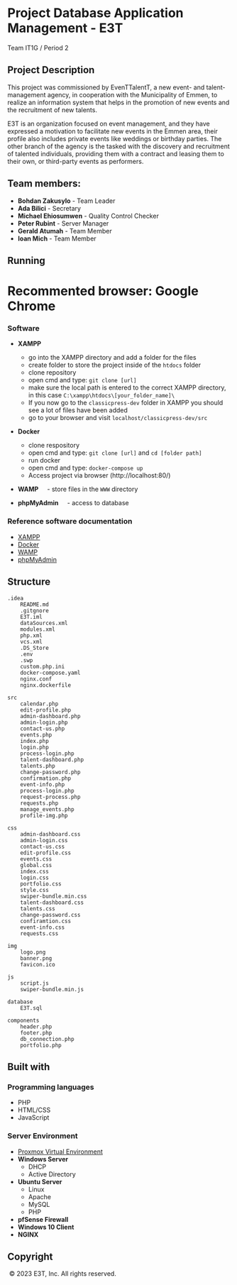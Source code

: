 # Project Database Application Management - E3T
Team IT1G / Period 2

## Project Description
This project was commissioned by EvenTTalentT, a new event- and talent-management agency, in cooperation with the Municipality of Emmen, to realize an information system that helps in the promotion of new events and the recruitment of new talents.  

E3T is an organization focused on event management, and they have expressed a motivation to facilitate new events in the Emmen area, their profile also includes private events like weddings or birthday parties. The other branch of the agency is the tasked with the discovery and recruitment of talented individuals, providing them with a contract and leasing them to their own, or third-party events as performers. 

## Team members:
* **Bohdan Zakusylo** - Team Leader
* **Ada Bilici** - Secretary
* **Michael Ehiosumwen** - Quality Control Checker
* **Peter Rubint** - Server Manager
* **Gerald Atumah** - Team Member
* **Ioan Mich** - Team Member

## Running
# Recommented browser: Google Chrome
### Software
* **XAMPP**
    * go into the XAMPP directory and add a folder for the files
    * create folder to store the project inside of the `htdocs` folder
    * clone repository
    * open cmd and type:
    `git clone [url]`
    * make sure the local path is entered to the correct XAMPP directory, in this case `C:\xampp\htdocs\[your_folder_name]\`
    * If you now go to the `classicpress-dev` folder in XAMPP you should see a lot of files have been added
    * go to your browser and visit `localhost/classicpress-dev/src`

* **Docker**
    * clone respository
    * open cmd and type:
    `git clone [url]` and 
    `cd [folder path]`
    * run docker
    * open cmd and type:
    `docker-compose up`
    * Access project via browser (http://localhost:80/)

* **WAMP**
    - store files in the `WWW` directory
* **phpMyAdmin**
    - access to database
### Reference software documentation
* [XAMPP](https://www.apachefriends.org/docs/)
* [Docker](https://docs.docker.com/)
* [WAMP](https://www.wampserver.com/en/category/documentation-en/)
* [phpMyAdmin](https://www.phpmyadmin.net/docs/)

## Structure
```
.idea
    README.md
    .gitgnore
    E3T.iml
    dataSources.xml
    modules.xml
    php.xml
    vcs.xml
    .DS_Store
    .env
    .swp
    custom.php.ini
    docker-compose.yaml
    nginx.conf
    nginx.dockerfile

src
    calendar.php
    edit-profile.php
    admin-dashboard.php
    admin-login.php
    contact-us.php
    events.php
    index.php
    login.php
    process-login.php
    talent-dashboard.php
    talents.php
    change-password.php
    confirmation.php
    event-info.php
    process-login.php
    request-process.php
    requests.php
    manage_events.php
    profile-img.php

css
    admin-dashboard.css
    admin-login.css
    contact-us.css
    edit-profile.css
    events.css
    global.css
    index.css
    login.css
    portfolio.css
    style.css
    swiper-bundle.min.css
    talent-dashboard.css
    talents.css
    change-password.css
    confiramtion.css
    event-info.css
    requests.css

img
    logo.png
    banner.png
    favicon.ico

js
    script.js
    swiper-bundle.min.js

database
    E3T.sql

components
    header.php
    footer.php
    db_connection.php
    portfolio.php

```

## Built with

### Programming languages
* PHP
* HTML/CSS
* JavaScript

### Server Environment
* [Proxmox Virtual Environment](https://www.proxmox.com/en/)
* **Windows Server**
    - DHCP
    - Active Directory
* **Ubuntu Server**
    - Linux
    - Apache
    - MySQL
    - PHP
* **pfSense Firewall**
* **Windows 10 Client**
* **NGINX**

## Copyright
 © 2023 E3T, Inc. All rights reserved.
